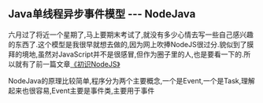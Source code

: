 Java单线程异步事件模型 --- NodeJava
---
六月过了将近一个星期了,马上要期末考试了,就没有多少心情去写一些自己感兴趣的东西了.这个模型是我很早就想去做的,因为网上吹捧NodeJS很过分.貌似到了膜拜的境地,虽然对JavaScript并不是很感冒,但作为圈子里的人,也是要看一下的.所以就有了前一篇文章[《初识NodeJS》](http://mikecoder.net?post=94)

NodeJava的原理比较简单,程序分为两个主要概念,一个是Event,一个是Task,理解起来也很容易,Event主要是事件类,主要用于事件